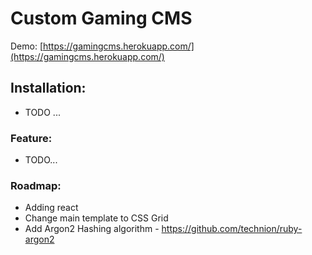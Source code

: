 # Custom Gaming CMS

Demo: [https://gamingcms.herokuapp.com/](https://gamingcms.herokuapp.com/)

## Installation:

* TODO ...

### Feature:

* TODO...

### Roadmap:

* Adding react
* Change main template to CSS Grid
* Add Argon2 Hashing algorithm - https://github.com/technion/ruby-argon2
